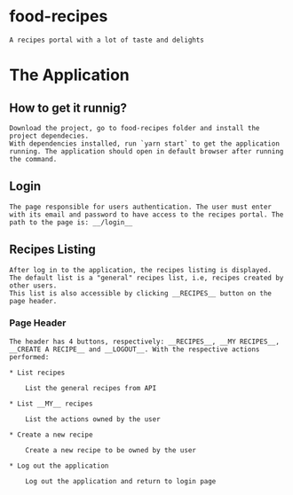 # food-recipes
	A recipes portal with a lot of taste and delights

# The Application

## How to get it runnig?

	Download the project, go to food-recipes folder and install the project dependecies.
	With dependencies installed, run `yarn start` to get the application running. The application should open in default browser after running the command.

## Login

	The page responsible for users authentication. The user must enter with its email and password to have access to the recipes portal. The path to the page is: __/login__

## Recipes Listing

	After log in to the application, the recipes listing is displayed.
	The default list is a "general" recipes list, i.e, recipes created by other users.
	This list is also accessible by clicking __RECIPES__ button on the page header.

### Page Header

	The header has 4 buttons, respectively: __RECIPES__, __MY RECIPES__, __CREATE A RECIPE__ and __LOGOUT__. With the respective actions performed:

	* List recipes

		List the general recipes from API

	* List __MY__ recipes

		List the actions owned by the user

	* Create a new recipe

		Create a new recipe to be owned by the user

	* Log out the application

		Log out the application and return to login page